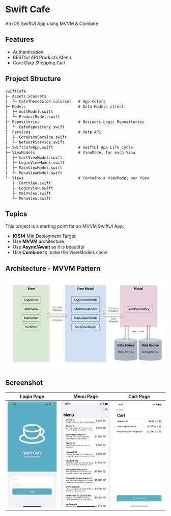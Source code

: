# Swift Cafe

An iOS SwiftUI App using MVVM & Combine 

## Features
- Authentication
- RESTful API Products Menu
- Core Data Shopping Cart

## Project Structure
```
SwiftCafe
├─ Assets.xcassets
│  └─ CafeThemeColor.colorset   # App Colors
├─ Models                       # Data Models struct
│  ├─ AuthModel.swift
│  └─ ProductModel.swift
├─ Repositories                 # Business Logic Repositories
│  └─ CafeRepository.swift
├─ Services                     # Data API
│  ├─ CoreDataService.swift
│  └─ NetworkService.swift
├─ SwiftCafeApp.swift           # SwiftUI App Life Cycle
├─ ViewModels                   # ViewModel for each View
│  ├─ CartViewModel.swift
│  ├─ LoginViewModel.swift
│  ├─ MainViewModel.swift
│  └─ MenuViewModel.swift
└─ Views                        # Contains a ViewModel per View
   ├─ CartView.swift
   ├─ LoginView.swift
   ├─ MainView.swift
   └─ MenuView.swift
```
## Topics

This project is a starting point for an MVVM SwiftUI App.

- **iOS14** Min Deployment Target
- Use **MVVM** architecture
- Use **Async/Await** as it is beautiful
- Use **Combine** to make the ViewModels clean

## Architecture - MVVM Pattern

<img src="https://github.com/jasontcs/SwiftCafe/blob/main/screenshots/architecture.png" width="720">

## Screenshot
|                                           Login Page                                           |                                           Menu Page                                           |                                           Cart Page                                           |
| :--------------------------------------------------------------------------------------------: | :-------------------------------------------------------------------------------------------: | :-------------------------------------------------------------------------------------------: |
| <img src="https://github.com/jasontcs/SwiftCafe/blob/main/screenshots/login.jpeg" width="240"> | <img src="https://github.com/jasontcs/SwiftCafe/blob/main/screenshots/menu.jpeg" width="240"> | <img src="https://github.com/jasontcs/SwiftCafe/blob/main/screenshots/cart.jpeg" width="240"> |

